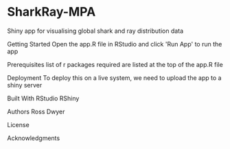 # SharkRay-MPA
Shiny app for visualising global shark and ray distribution data

Getting Started
Open the app.R file in RStudio and click 'Run App' to run the app

Prerequisites
list of r packages required are listed at the top of the app.R file

Deployment
To deploy this on a live system, we need to upload the app to a shiny server

Built With
RStudio
RShiny

Authors
Ross Dwyer

License

Acknowledgments
